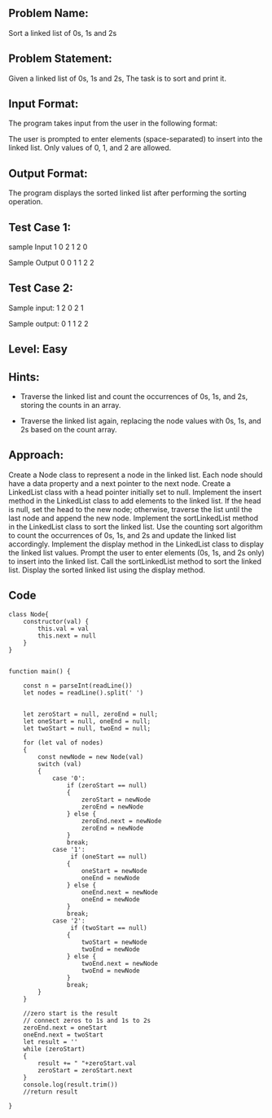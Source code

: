 ## Problem Name:
Sort a linked list of 0s, 1s and 2s

## Problem Statement:
Given a linked list of 0s, 1s and 2s, 
The task is to sort and print it.


## Input Format:
The program takes input from the user in the 
following format:

The user is prompted to enter elements 
(space-separated) to insert into the linked list. 
Only values of 0, 1, and 2 are allowed.

## Output Format:
The program displays the 
sorted linked list after 
performing the sorting 
operation.

## Test Case 1:
sample Input
1 0 2 1 2 0

Sample Output
0 0 1 1 2 2

## Test Case 2:
Sample input:
1 2 0 2 1

Sample output:
0 1 1 2 2

## Level: Easy

## Hints:
- Traverse the linked list and count the 
occurrences of 0s, 1s, and 2s, storing the counts 
in an array.

- Traverse the linked list again, replacing the 
node values with 0s, 1s, and 2s based on the 
count array.


## Approach:
Create a Node class to represent a node in the linked list. Each node should have a 
data property and a next pointer to the next node.
Create a LinkedList class with a head pointer initially set to null.
Implement the insert method in the LinkedList class to add elements to the linked list. 
If the head is null, set the head to the new node; otherwise, traverse the list until the 
last node and append the new node.
Implement the sortLinkedList method in the LinkedList class to sort the linked list. 
Use the counting sort algorithm to count the occurrences of 0s, 1s, and 2s and update the linked list accordingly.
Implement the display method in the LinkedList class to display the linked list values.
Prompt the user to enter elements (0s, 1s, and 2s only) to insert into the linked list.
Call the sortLinkedList method to sort the linked list.
Display the sorted linked list using the display method.

## Code
```
class Node{
    constructor(val) {
        this.val = val
        this.next = null
    }
}


function main() {

    const n = parseInt(readLine())
    let nodes = readLine().split(' ')
    

    let zeroStart = null, zeroEnd = null;
    let oneStart = null, oneEnd = null;
    let twoStart = null, twoEnd = null;

    for (let val of nodes)
    {
        const newNode = new Node(val)
        switch (val)
        {
            case '0':
                if (zeroStart == null)
                {
                    zeroStart = newNode
                    zeroEnd = newNode
                } else {
                    zeroEnd.next = newNode
                    zeroEnd = newNode
                }
                break;
            case '1':
                 if (oneStart == null)
                {
                    oneStart = newNode
                    oneEnd = newNode
                } else {
                    oneEnd.next = newNode
                    oneEnd = newNode
                }
                break;
            case '2':
                 if (twoStart == null)
                {
                    twoStart = newNode
                    twoEnd = newNode
                } else {
                    twoEnd.next = newNode
                    twoEnd = newNode
                }
                break;
        }
    }

    //zero start is the result
    // connect zeros to 1s and 1s to 2s
    zeroEnd.next = oneStart
    oneEnd.next = twoStart
    let result = ''
    while (zeroStart)
    {
        result += " "+zeroStart.val
        zeroStart = zeroStart.next
    }
    console.log(result.trim())
    //return result
    
}
```